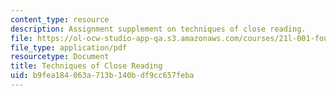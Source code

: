 ```yaml
---
content_type: resource
description: Assignment supplement on techniques of close reading.
file: https://ol-ocw-studio-app-qa.s3.amazonaws.com/courses/21l-001-foundations-of-western-culture-homer-to-dante-fall-2008/b9fea184063a713b140bdf9cc657feba_tech_close_read1.pdf
file_type: application/pdf
resourcetype: Document
title: Techniques of Close Reading
uid: b9fea184-063a-713b-140b-df9cc657feba
---
```

